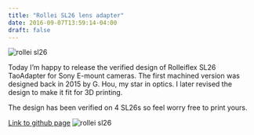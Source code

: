 ```yaml
---
title: "Rollei SL26 lens adapter"
date: 2016-09-07T13:59:14-04:00
draft: false
---
```


![rollei sl26](rollei_sl26.jpg)

Today I’m happy to release the verified design of Rolleiflex SL26 TaoAdapter for Sony E-mount cameras. The first machined version was designed back in 2015 by G. Hou, my star in optics. I later revised the design to make it fit for 3D printing.

The design has been verified on 4 SL26s so feel worry free to print yours.

[Link to github page](https://github.com/taomaker/TaoAdapter-Rollei-SL26)
![rollei sl26](rollei_sl26_a6000.jpg)
